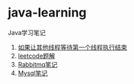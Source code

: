 # java-learning
Java学习笔记

1. [如果让其他线程等待第一个线程执行结束](./WaitFirstThread.java)
2. [leetcode题解](./leetcode/README.md)
3. [Rabbitmq笔记](./mq/README.md)
4. [Mysql笔记](./mysql/README.md)
